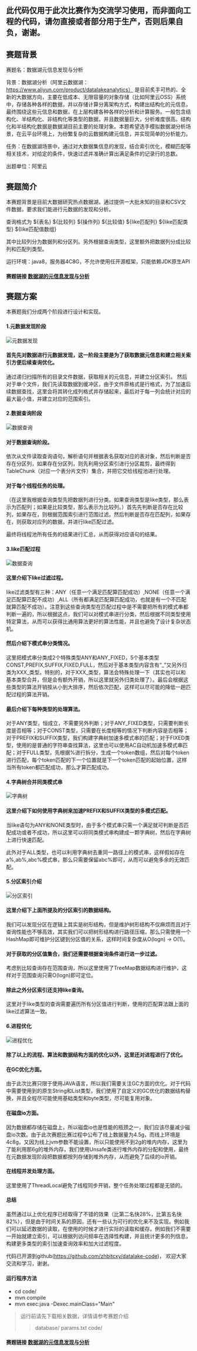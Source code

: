 ## 此代码仅用于此次比赛作为交流学习使用，而非面向工程的代码，请勿直接或者部分用于生产，否则后果自负，谢谢。
## 赛题背景
赛题名：数据湖元信息发现与分析

背景：数据湖分析（阿里云数据湖：https://www.aliyun.com/product/datalakeanalytics） 是目前炙手可热的、全新的大数据方向，主要在低成本、无限容量的对象存储（比如阿里云OSS）系统中，存储各种各样的数据，并以存储计算分离架构方式，构建出结构化的元信息，最终围绕这些元信息和数据，在上层构建各种各样的分析和计算服务。一般包含结构化、半结构化、非结构化等类型的数据，并且数据量巨大，分析难度很高。结构化和半结构化数据是数据湖目前主要的处理对象。本题希望选手模拟数据湖分析场景，在云平台环境上，为纷繁复杂的云数据构建元信息，并实现简单的分析能力。

任务：在数据湖场景中，通过对大数据集信息的发现，结合索引优化，模糊匹配等相关技术，对给定的条件，快速过滤并准确计算出满足条件的记录行的总数。

出题单位：阿里云

## 赛题简介
本赛题背景是目前大数据研究热点数据湖，通过提供一大批未知的目录和CSV文件数据，要求我们能进行元数据的发现和分析。

查询格式为
${表名} ${比较列} ${操作列} ${比较值} ${like匹配列} ${like匹配类型} ${like匹配值数组}

其中比较列分为数据列和分区列。另外根据查询类型，这里额外把数据列分成比较列和匹配列类型。

运行环境：java8，服务器4C8G，不允许使用任开源框架，只能依赖JDK原生API

#### 赛题链接 [数据湖的元信息发现与分析](https://www.datafountain.cn/competitions/485)

## 赛题方案
本赛题我们分成两个阶段进行设计和实现。

#### 1.元数据发现阶段
![元数据发现](https://github.com/zhbitcxy/datalake-code/blob/main/docs/img/1.jpeg)
#### 首先先对数据进行元数据发现，这一阶段主要是为了获取数据元信息和建立相关索引方便后续查询优化。
通过递归扫描所有的目录文件数据，获取相关的元信息，并建立分区索引。
然后对于单个文件，我们先读取数据到缓冲区，由于文件原格式是行格式，为了加速后续数据查找，这里会将其转化成列格式并存储起来，最后对于每一列会统计对应的最大最小值，并建立对应的范围索引。

#### 2.数据查询阶段
![数据查询](https://github.com/zhbitcxy/datalake-code/blob/main/docs/img/2.jpeg)
#### 对于数据查询阶段。
依次从文件读取查询语句，解析语句并根据表名获取对应的表对象，然后判断是否存在分区列，如果存在分区列，则先利用分区索引进行分区裁剪，最终得到TableChunk（对应一个表分片文件）集合，并把它交给线程池进行处理。

#### 对于每个线程任务的处理。
（在这里我根据查询类型先把数据列进行分类。如果查询类型是like类型，那么表示为匹配列；如果是比较类型，那么表示为比较列。）首先先判断是否存在比较列，如果存在，则根据范围索引进行范围过滤。然后判断是否存在匹配列，如果存在，则获取对应列的数据，并进行like匹配过滤。

最终将线程池所有任务的结果进行汇总，从而获得对应语句的结果。

#### 3.like匹配过程
![数据查询](https://github.com/zhbitcxy/datalake-code/blob/main/docs/img/3.jpeg)
#### 这里介绍下like过滤过程。
like过滤类型有三种：ANY（任意一个满足匹配算匹配成功）,NONE（任意一个满足匹配算匹配不成功）,ALL（所有都满足匹配算匹配成功，也就是有一个不匹配就算匹配不成功）。注意到这些查询类型在匹配过程中是不需要把所有的模式串都判断一遍的，所以根据这点，我们可以对模式串进行分类，然后根据不同类型使用特定算法，从而可以获得比通用算法更好的算法性能，并且也避免了设计复杂状态机。

#### 然后介绍下模式串分类情况。
这里把模式串分类成2个特殊类型ANY和ANY_FIXED，5个基本类型CONST,PREFIX,SUFFIX,FIXED,FULL，然后对于基本类型内容含有“_”又另外归类为XXX_类型。特别的，对于XXX_类型，算法会特殊处理一下（其实也可以和基本类型合并，但是会有额外开销，所以这里就另外归类处理了）。最后会根据这些类型的算法开销按从小到大排序，然后依次匹配，这样可以尽可能的降低一趟匹配过程的算法开销。

#### 最后介绍下每种类型的处理算法。
对于ANY类型，恒成立，不需要另外判断；对于ANY_FIXED类型，只需要判断长度是否相等；对于CONST类型，只需要在长度相等的情况下判断内容是否相等；对于PREFIX和SUFFIX类型，我们构建字典树加速多模式串的匹配；对于FIXED类型，使用的是普通的字符串查找算法，这里也可以使用AC自动机加速多模式串匹配；对于FULL类型，先根据%进行拆分，生成一个token数组，然后对每个token进行匹配，每个token匹配的下一个位置就是下一个token匹配的起始位置，这样当所有token都匹配成功，那么才算匹配成功。

#### 4.字典树合并同类模式串
![字典树](https://github.com/zhbitcxy/datalake-code/blob/main/docs/img/4.jpeg)
#### 这里介绍下如何使用字典树来加速PREFIX和SUFFIX类型的多模式匹配。
当like语句为ANY和NONE类型时，由于多个模式串只需一个满足就可判断是否匹配成功或者不成功，所以这里可以将同类模式串构建成一颗字典树，然后在字典树上进行快速匹配。

此外对于ALL类型，也可以利用字典树去重同一路径上的模式串，这样假如存在a%,ab%,abc%模式串，那么只需要保留abc%即可，从而可以避免多余的无效匹配。

#### 5.分区索引介绍
![分区索引](https://github.com/zhbitcxy/datalake-code/blob/main/docs/img/5.jpeg)
#### 这里介绍下上面所提及的分区索引的数据结构。
我们可以发现分区在逻辑上其实是树形结构，但是维护树形结构不仅麻烦而且对于查询性能也不够高效，其实我们可以把树形结构进行路径压缩，那么只需使用一个HashMap即可维护分区键到分区值的关系，这样时间复杂度从O(logn) -> O(1)。

#### 对于获取的分区值集合，我们还需要根据查询条件进行进一步过滤。
考虑到比较查询存在范围查询，所以这里使用了TreeMap数据结构进行维护，这样对于范围查询只需O(logn)即可定位。

#### 除此之外分区索引还支持like查询。
这里对于like类型的查询需要遍历所有分区值进行判断，使用的匹配算法跟上面的like过滤算法一致。

#### 6.进程优化
![进程优化](https://github.com/zhbitcxy/datalake-code/blob/main/docs/img/6.jpeg)
#### 除了以上的流程、算法和数据结构方面的优化以外，这里还对进程进行了优化。

#### 在GC优化方面。
由于此次比赛只限于使用JAVA语言，所以我们需要关注GC方面的优化。对于代码中需要使用到的原生String和List类型，我们使用了自定义的GC优化的数据结构替换，并且全程尽可能使用基础类型和byte类型，尽可能复用对象。

#### 在磁盘io方面。
因为数据都存储在磁盘上，所以磁盘io也是性能的瓶颈之一，我们应该尽量减少磁盘io次数。由于此次赛题比赛过程中公布了线上数据量为4.5g，而线上环境是4c8g，又因为线上jvm参数不能设置，所以只能使用不到2g的堆内内存，这里为了能利用那6g的堆外内存，我们使用Unsafe类进行堆外内存的分配和使用，最终在元数据发现阶段把数据都按列存储到堆外内存，从而避免了后续的io开销。

#### 在线程并发处理方面。
这里使用了ThreadLocal避免了线程同步开销，整个任务处理过程都是无锁的。

#### 总结
虽然通过以上优化程序已经取得了不错的效果（比第二名快28%，比第五名快82%），但是由于时间关系的原因，还有一些认为可行的优化来不及实现。例如我们可以延迟数据的读取，在使用的时候才进行实际的读取和缓存。例如我们不需要一开始就建立索引，可以根据列访问频率在选择性构建，并且统计更多的列信息，构建更多类型的索引加速查询效率和加大过滤程度。

代码已开源到github(https://github.com/zhbitcxy/datalake-code)， 欢迎大家交流和学习，谢谢。

#### 运行程序方法
-  cd code/
-  mvn compile
-  mvn exec:java -Dexec.mainClass="Main"
> 运行前请先下载相关数据，详情请参考赛题介绍
>> database/ params.txt code/

#### 赛题链接 [数据湖的元信息发现与分析](https://www.datafountain.cn/competitions/485)
